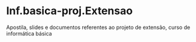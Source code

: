 # Inf.basica-proj.Extensao
Apostila, slides e documentos referentes ao projeto de extensão, curso de informática básica 
